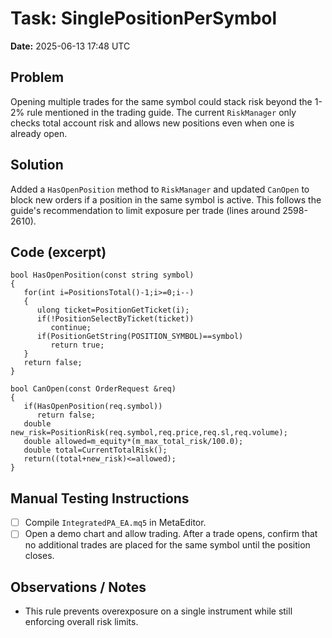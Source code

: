 # Task: SinglePositionPerSymbol
**Date:** 2025-06-13 17:48 UTC

## Problem
Opening multiple trades for the same symbol could stack risk beyond the 1-2% rule mentioned in the trading guide. The current `RiskManager` only checks total account risk and allows new positions even when one is already open.

## Solution
Added a `HasOpenPosition` method to `RiskManager` and updated `CanOpen` to block new orders if a position in the same symbol is active. This follows the guide's recommendation to limit exposure per trade (lines around 2598-2610).

## Code (excerpt)
```mql5
bool HasOpenPosition(const string symbol)
{
   for(int i=PositionsTotal()-1;i>=0;i--)
   {
      ulong ticket=PositionGetTicket(i);
      if(!PositionSelectByTicket(ticket))
         continue;
      if(PositionGetString(POSITION_SYMBOL)==symbol)
         return true;
   }
   return false;
}

bool CanOpen(const OrderRequest &req)
{
   if(HasOpenPosition(req.symbol))
      return false;
   double new_risk=PositionRisk(req.symbol,req.price,req.sl,req.volume);
   double allowed=m_equity*(m_max_total_risk/100.0);
   double total=CurrentTotalRisk();
   return((total+new_risk)<=allowed);
}
```

## Manual Testing Instructions
- [ ] Compile `IntegratedPA_EA.mq5` in MetaEditor.
- [ ] Open a demo chart and allow trading. After a trade opens, confirm that no additional trades are placed for the same symbol until the position closes.

## Observations / Notes
- This rule prevents overexposure on a single instrument while still enforcing overall risk limits.
